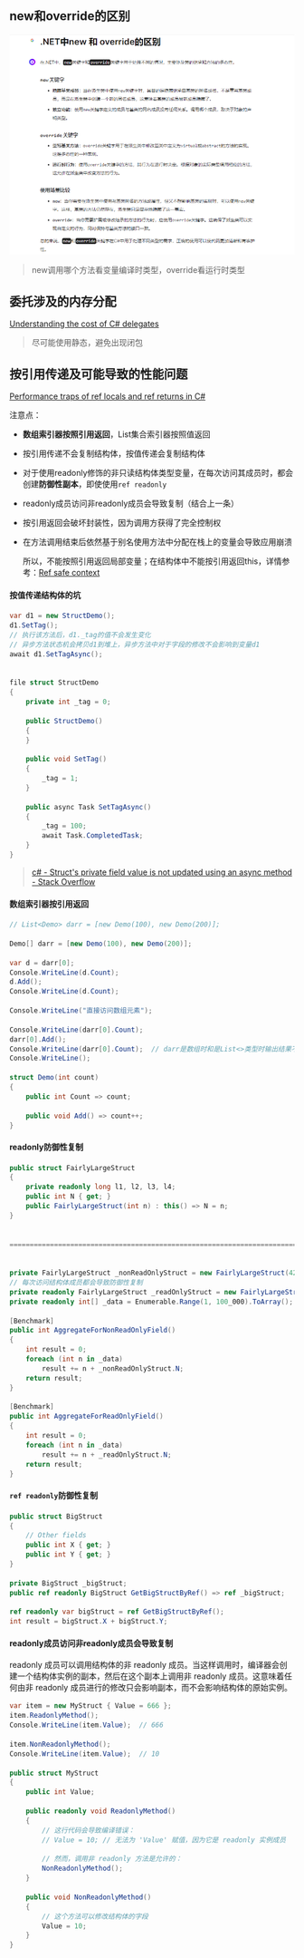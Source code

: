 ## new和override的区别

<img src="./imgs/new_vs_override.png" />

> new调用哪个方法看变量编译时类型，override看运行时类型



## 委托涉及的内存分配

[Understanding the cost of C# delegates](https://devblogs.microsoft.com/dotnet/understanding-the-cost-of-csharp-delegates/)



> 尽可能使用静态，避免出现闭包



## 按引用传递及可能导致的性能问题

[Performance traps of ref locals and ref returns in C#](https://devblogs.microsoft.com/premier-developer/performance-traps-of-ref-locals-and-ref-returns-in-c/)

注意点：

+ **数组索引器按照引用返回**，List集合索引器按照值返回

+ 按引用传递不会复制结构体，按值传递会复制结构体

+ 对于使用readonly修饰的非只读结构体类型变量，在每次访问其成员时，都会创建**防御性副本**，即使使用`ref readonly`

+ readonly成员访问非readonly成员会导致复制（结合上一条）

+ 按引用返回会破坏封装性，因为调用方获得了完全控制权

+ 在方法调用结束后依然基于别名使用方法中分配在栈上的变量会导致应用崩溃

  所以，不能按照引用返回局部变量；在结构体中不能按引用返回this，详情参考：[Ref safe context](https://learn.microsoft.com/zh-cn/dotnet/csharp/advanced-topics/performance/#ref-safe-context)



#### 按值传递结构体的坑

```c#
var d1 = new StructDemo();
d1.SetTag();
// 执行该方法后，d1._tag的值不会发生变化
// 异步方法状态机会拷贝d1到堆上，异步方法中对于字段的修改不会影响到变量d1
await d1.SetTagAsync(); 


file struct StructDemo
{
    private int _tag = 0;

    public StructDemo()
    {
    }

    public void SetTag()
    {
        _tag = 1;
    }

    public async Task SetTagAsync()
    {
        _tag = 100;
        await Task.CompletedTask;
    }
}
```

> [c# - Struct's private field value is not updated using an async method - Stack Overflow](https://stackoverflow.com/questions/31642535/structs-private-field-value-is-not-updated-using-an-async-method)



#### 数组索引器按引用返回

```c#
// List<Demo> darr = [new Demo(100), new Demo(200)];

Demo[] darr = [new Demo(100), new Demo(200)];

var d = darr[0];
Console.WriteLine(d.Count);
d.Add();
Console.WriteLine(d.Count);

Console.WriteLine("直接访问数组元素");

Console.WriteLine(darr[0].Count);
darr[0].Add();
Console.WriteLine(darr[0].Count);  // darr是数组时和是List<>类型时输出结果不一样
Console.WriteLine();

struct Demo(int count)
{
    public int Count => count;

    public void Add() => count++;
}
```



#### readonly防御性复制

```c#
public struct FairlyLargeStruct
{
    private readonly long l1, l2, l3, l4;
    public int N { get; }
    public FairlyLargeStruct(int n) : this() => N = n;
}


==================================================================================


private FairlyLargeStruct _nonReadOnlyStruct = new FairlyLargeStruct(42);
// 每次访问结构体成员都会导致防御性复制
private readonly FairlyLargeStruct _readOnlyStruct = new FairlyLargeStruct(42);
private readonly int[] _data = Enumerable.Range(1, 100_000).ToArray();
        
[Benchmark]
public int AggregateForNonReadOnlyField()
{
    int result = 0;
    foreach (int n in _data)
        result += n + _nonReadOnlyStruct.N;
    return result;
}

[Benchmark]
public int AggregateForReadOnlyField()
{
    int result = 0;
    foreach (int n in _data)
        result += n + _readOnlyStruct.N;
    return result;
}
```



#### `ref readonly`防御性复制

```c#
public struct BigStruct
{
    // Other fields
    public int X { get; }
    public int Y { get; }
}
 
private BigStruct _bigStruct;
public ref readonly BigStruct GetBigStructByRef() => ref _bigStruct;
 
ref readonly var bigStruct = ref GetBigStructByRef();
int result = bigStruct.X + bigStruct.Y;
```

#### readonly成员访问非readonly成员会导致复制

readonly 成员可以调用结构体的非 readonly 成员。当这样调用时，编译器会创建一个结构体实例的副本，然后在这个副本上调用非 readonly 成员。这意味着任何由非 readonly 成员进行的修改只会影响副本，而不会影响结构体的原始实例。

```c#
var item = new MyStruct { Value = 666 };
item.ReadonlyMethod();
Console.WriteLine(item.Value);  // 666

item.NonReadonlyMethod();
Console.WriteLine(item.Value);  // 10

public struct MyStruct
{
    public int Value;

    public readonly void ReadonlyMethod()
    {
        // 这行代码会导致编译错误：
        // Value = 10; // 无法为 'Value' 赋值，因为它是 readonly 实例成员

        // 然而，调用非 readonly 方法是允许的：
        NonReadonlyMethod();
    }

    public void NonReadonlyMethod()
    {
        // 这个方法可以修改结构体的字段
        Value = 10;
    }
}
```
